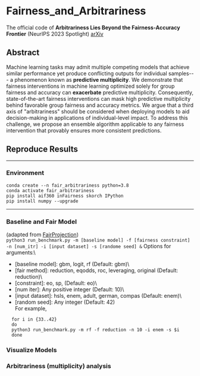# Fairness_and_Arbitrariness
The official code of **Arbitrariness Lies Beyond the Fairness-Accuracy Frontier** (NeurIPS 2023 Spotlight) [arXiv](https://arxiv.org/pdf/2306.09425.pdf)

## Abstract
Machine learning tasks may admit multiple competing models that achieve similar performance yet produce conflicting outputs for individual samples--- a phenomenon known as **predictive multiplicity**. We demonstrate that fairness interventions in machine learning optimized solely for group fairness and accuracy can **exacerbate** predictive multiplicity. Consequently, state-of-the-art fairness interventions can mask high predictive multiplicity behind favorable group fairness and accuracy metrics. We argue that a third axis of "arbitrariness" should be considered when deploying models to aid decision-making in applications of individual-level impact. To address this challenge, we propose an ensemble algorithm applicable to any fairness intervention that provably ensures more consistent predictions.

## Reproduce Results
---
### Environment
```
conda create --n fair_arbitrariness python=3.8
conda activate fair_arbitrariness
pip install aif360 inFairness skorch IPython
pip install numpy --upgrade
```
---
### Baseline and Fair Model
(adapted from [FairProjection](https://github.com/HsiangHsu/Fair-Projection#data-contains-all-datasets))\
```python3 run_benchmark.py -m [baseline model] -f [fairness constraint] -n [num_itr] -i [input dataset] -s [randome seed] &```
Options for arguments:\
- [baseline model]: gbm, logit, rf (Default: gbm)\
- [fair method]: reduction, eqodds, roc, leveraging, original (Default: reduction)\
- [constraint]: eo, sp, (Default: eo)\
- [num iter]: Any positive integer (Default: 10)\
- [input dataset]: hsls, enem, adult, german, compas (Default: enem)\
- [random seed]: Any integer (Default: 42)\
For example,
```
  for i in {33..42}
  do
  python3 run_benchmark.py -m rf -f reduction -n 10 -i enem -s $i
  done
```

### Visualize Models

### Arbitrariness (multiplicity) analysis

